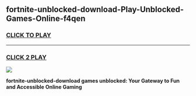 
## fortnite-unblocked-download-Play-Unblocked-Games-Online-f4qen
<h3>
<a href="https://premium76.site?title=fortnite-unblocked-download&ref=24A">CLICK TO PLAY</a></h3>
<hr>

<h3>
<a href="https://premium76.site?title=fortnite-unblocked-download&ref=24A">CLICK 2 PLAY</a>
  
</h3>

<a href="https://premium76.site?title=fortnite-unblocked-download&ref=24A"><img src="https://clearcache.store/games.png"></a>


**fortnite-unblocked-download games unblocked: Your Gateway to Fun and Accessible Online Gaming**
